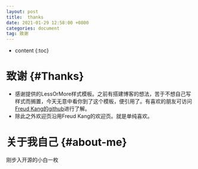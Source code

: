 ```yaml
---
layout: post
title:  thanks
date: 2021-01-29 12:58:00 +0800
categories: document
tag: 致谢
---
```


* content
{:toc}


致谢							{#Thanks}
====================================
+ 感谢提供的LessOrMore样式模板。之前有搭建博客的想法，苦于不想自己写样式而搁置，今天无意中看你到了这个模板，便引用了。有喜欢的朋友可访问[Freud Kang的github](https://github.com/luoyan35714/)进行了解。
+ 除此之外欢迎页沿用Freud Kang的欢迎页。就是单纯喜欢。



关于我自己						{#about-me}
====================================
刚步入开源的小白一枚
